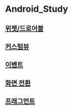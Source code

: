 # Android_Study

## [위젯/드로어블](https://github.com/yurrrri/Android/blob/master/widget.md)
## [커스텀뷰](https://github.com/yurrrri/Android/blob/master/customview.md)
## [이벤트](https://github.com/yurrrri/Android/blob/master/event.md)
## [화면 전환](https://github.com/yurrrri/Android/blob/master/activity_change.md)
## [프래그먼트](https://github.com/yurrrri/Android/blob/master/fragment.md)
